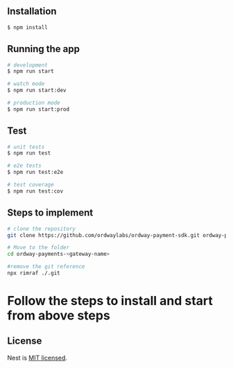 ## Installation

```bash
$ npm install
```

## Running the app

```bash
# development
$ npm run start

# watch mode
$ npm run start:dev

# production mode
$ npm run start:prod
```

## Test

```bash
# unit tests
$ npm run test

# e2e tests
$ npm run test:e2e

# test coverage
$ npm run test:cov
```

## Steps to implement
```bash
# clone the repository
git clone https://github.com/ordwaylabs/ordway-payment-sdk.git ordway-payments-<gateway-name>

# Move to the folder
cd ordway-payments-<gateway-name>

#remove the git reference
npx rimraf ./.git
```

# Follow the steps to install and start from above steps

## License

Nest is [MIT licensed](LICENSE).
